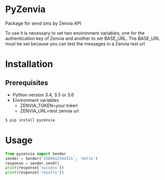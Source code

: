# PyZenvia
Package for send sms by Zenvia API

To use it is necessary to set two environment variables, one for the authentication key of Zenvia and another to set BASE_URL. The BASE_URL must be set because you can test the messages in a Zenvia test url

# Installation

## Prerequisites

- Python version 3.4, 3.5 or 3.6
- Environment variables
    - ZENVIA_TOKEN=your token
    - ZENVIA_URL=test zenvia url

```bash
$ pip install pyzenvia
```

# Usage

```python
from pyzenvia import Sender
sender = Sender('5586912344321', 'Hello')
response = sender.send()
print(response['success'])
print(response['results'])
```

